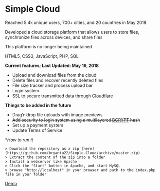 # Simple Cloud 


Reached 5.4k unique users, 700+ cities, and 20 countries in May 2018

Developed a cloud storage platform that allows users to store files, synchronize files across devices, and share files

This platform is no longer being maintained

HTML5, CSS3, JavaScript, PHP, SQL

**Current features; Last Updated: May 19, 2018**
- Upload and download files from the cloud
- Delete files and recover recently deleted files 
- File size tracker and process upload bar
- Login system
- SSL to secure transmitted data through [Cloudflare](https://www.cloudflare.com/)

**Things to be added in the future**
  - ~~Drag’n’drop file uploads with image previews~~
  - ~~Add security to login system using a multilayered [BCRYPT](https://www.npmjs.com/package/bcrypt) hash~~
  - Set up a payment system
  - Update Terms of Service
  
**How to run it*

```
> Download the repository as a zip [here](https://github.com/bryantu22/Simple-Cloud/archive/master.zip)
> Extract the content of the zip into a folder
> Install a webserver like Apache
> Click the "Start" button in Apache, and start MySQL
> browse "http://localhost" in your browser and path to the index.php file in your folder
```


[Demo](https://simplecloud.us/)
